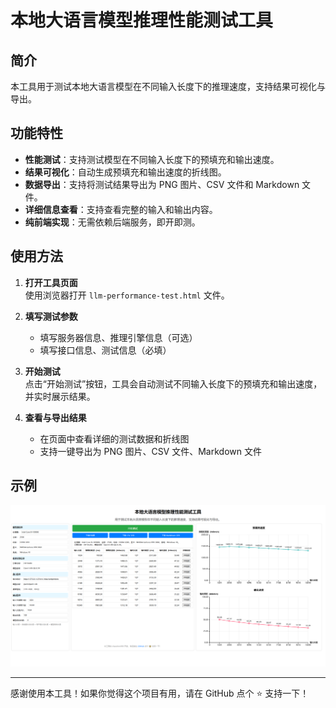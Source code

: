 # 本地大语言模型推理性能测试工具

## 简介

本工具用于测试本地大语言模型在不同输入长度下的推理速度，支持结果可视化与导出。

## 功能特性

- **性能测试**：支持测试模型在不同输入长度下的预填充和输出速度。
- **结果可视化**：自动生成预填充和输出速度的折线图。
- **数据导出**：支持将测试结果导出为 PNG 图片、CSV 文件和 Markdown 文件。
- **详细信息查看**：支持查看完整的输入和输出内容。
- **纯前端实现**：无需依赖后端服务，即开即测。

## 使用方法

1. **打开工具页面**  
   使用浏览器打开 `llm-performance-test.html` 文件。

2. **填写测试参数**  
   - 填写服务器信息、推理引擎信息（可选）
   - 填写接口信息、测试信息（必填）

3. **开始测试**  
   点击“开始测试”按钮，工具会自动测试不同输入长度下的预填充和输出速度，并实时展示结果。

4. **查看与导出结果**  
   - 在页面中查看详细的测试数据和折线图
   - 支持一键导出为 PNG 图片、CSV 文件、Markdown 文件

## 示例

![本地大语言模型推理性能测试工具界面](main-screenshot.png "界面截图")

---

感谢使用本工具！如果你觉得这个项目有用，请在 GitHub 点个 ⭐ 支持一下！
